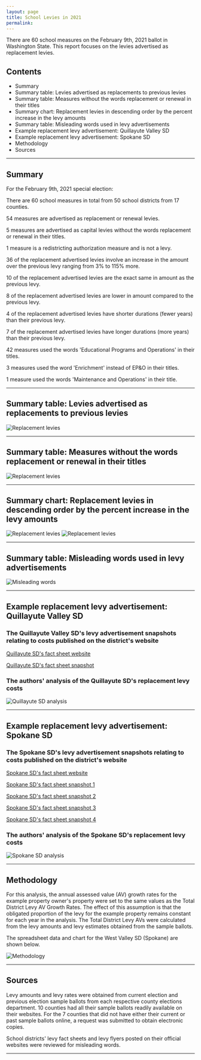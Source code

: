 ```yaml
---
layout: page
title: School Levies in 2021
permalink:
---
```


There are 60 school measures on the February 9th, 2021 ballot in Washington State. This report focuses on the levies advertised as replacement levies.



## Contents
- Summary
- Summary table: Levies advertised as replacements to previous levies
- Summary table: Measures without the words replacement or renewal in their titles
- Summary chart: Replacement levies in descending order by the percent increase in the levy amounts
- Summary table: Misleading words used in levy advertisements
- Example replacement levy advertisement: Quillayute Valley SD
- Example replacement levy advertisement: Spokane SD
- Methodology
- Sources


___

## Summary

For the February 9th, 2021 special election:

There are 60 school measures in total from 50 school districts from 17 counties.

54 measures are advertised as replacement or renewal levies.

5 measures are advertised as capital levies without the words replacement or renewal in their titles.

1 measure is a redistricting authorization measure and is not a levy.

36 of the replacement advertised levies involve an increase in the amount over the previous levy ranging from 3% to 115% more.

10 of the replacement advertised levies are the exact same in amount as the previous levy.

8 of the replacement advertised levies are lower in amount compared to the previous levy.

4 of the replacement advertised levies have shorter durations (fewer years) than their previous levy.

7 of the replacement advertised levies have longer durations (more years) than their previous levy.

42 measures used the words 'Educational Programs and Operations' in their titles.

3 measures used the word 'Enrichment' instead of EP&O in their titles.

1 measure used the words 'Maintenance and Operations' in their title.



___

## Summary table: Levies advertised as replacements to previous levies

![Replacement levies](pagesManual/LeviesReport/TableReplacementsForWeb.png "Replacement Levies")

___

## Summary table: Measures without the words replacement or renewal in their titles

![Replacement levies](pagesManual/LeviesReport/TableNonReplacementsForWeb.png "Non Replacement Levies")

___

## Summary chart: Replacement levies in descending order by the percent increase in the levy amounts

![Replacement levies](pagesManual/LeviesReport/LevySummary1.png "Replacement Levies Chart 1 of 2")
![Replacement levies](pagesManual/LeviesReport/LevySummary2.png "Replacement Levies Chart 2 of 2")

___

## Summary table: Misleading words used in levy advertisements

![Misleading words](pagesManual/LeviesReport/MisleadingWordsForWeb.png "Misleading words")

___

## Example replacement levy advertisement: Quillayute Valley SD

### The Quillayute Valley SD's levy advertisement snapshots relating to costs published on the district's website

[Quillayute SD's fact sheet website](https://www.qvschools.org/domain/1215 "Quillayute SD's fact sheet website")

[Quillayute SD's fact sheet snapshot](pagesManual/LeviesReport/QuallayuteValleySDLevyFactSheetSnapshot.png "Quillayute SD's advertisement snapshot")

### The authors' analysis of the Quillayute SD's replacement levy costs

![Quillayute SD analysis](pagesManual/LeviesReport/QuillayuteValleySDBondLevyDatasheet.png "Quillayute SD analysis")

___

## Example replacement levy advertisement: Spokane SD

### The Spokane SD's levy advertisement snapshots relating to costs published on the district's website

[Spokane SD's fact sheet website](https://www.spokaneschools.org/levyfaq "Spokane SD's fact sheet website")


[Spokane SD's fact sheet snapshot 1](pagesManual/LeviesReport/SpokaneLevyFactSheetSnapshot0.png "Spokane SD's advertisement snapshot 1")

[Spokane SD's fact sheet snapshot 2](pagesManual/LeviesReport/SpokaneLevyFactSheetSnapshot1.png "Spokane SD's advertisement snapshot 2")

[Spokane SD's fact sheet snapshot 3](pagesManual/LeviesReport/SpokaneLevyFactSheetSnapshot2.png "Spokane SD's advertisement snapshot 3")

[Spokane SD's fact sheet snapshot 4](pagesManual/LeviesReport/SpokaneLevyFactSheetSnapshot3.png "Spokane SD's advertisement snapshot 4")

### The authors' analysis of the Spokane SD's replacement levy costs

![Spokane SD analysis](pagesManual/LeviesReport/SpokaneSDBondLevyDatasheet.png "Spokane SD analysis")

___

## Methodology

For this analysis, the annual assessed value (AV) growth rates for the example property owner's property were set to the same values as the Total District Levy AV Growth Rates. 
The effect of this assumption is that the obligated proportion of the levy for the example property remains constant for each year in the analysis. 
The Total District Levy AVs were calculated from the levy amounts and levy estimates obtained from the sample ballots.

The spreadsheet data and chart for the West Valley SD (Spokane) are shown below.

![Methodology](pagesManual/LeviesReport/WestValleyLevyDatasheet.png "Methodology")

___

## Sources

Levy amounts and levy rates were obtained from current election and previous election sample ballots from each respective county elections department. 
10 counties had all their sample ballots readily available on their websites.
For the 7 counties that did not have either their current or past sample ballots online, a request was submitted to obtain electronic copies.

School districts' levy fact sheets and levy flyers posted on their official websites were reviewed for misleading words.

___
